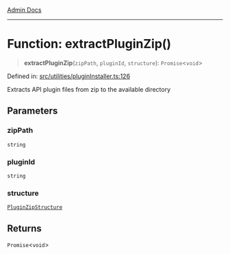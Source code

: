 [Admin Docs](/)

***

# Function: extractPluginZip()

> **extractPluginZip**(`zipPath`, `pluginId`, `structure`): `Promise`\<`void`\>

Defined in: [src/utilities/pluginInstaller.ts:126](https://github.com/Sourya07/talawa-api/blob/2dc82649c98e5346c00cdf926fe1d0bc13ec1544/src/utilities/pluginInstaller.ts#L126)

Extracts API plugin files from zip to the available directory

## Parameters

### zipPath

`string`

### pluginId

`string`

### structure

[`PluginZipStructure`](../interfaces/PluginZipStructure.md)

## Returns

`Promise`\<`void`\>
